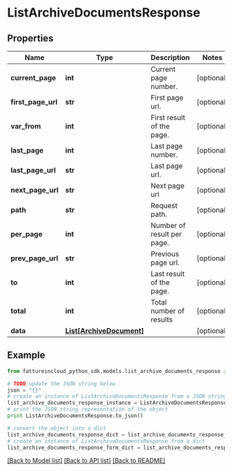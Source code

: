# ListArchiveDocumentsResponse



## Properties
Name | Type | Description | Notes
------------ | ------------- | ------------- | -------------
**current_page** | **int** | Current page number. | [optional] 
**first_page_url** | **str** | First page url. | [optional] 
**var_from** | **int** | First result of the page. | [optional] 
**last_page** | **int** | Last page number. | [optional] 
**last_page_url** | **str** | Last page url. | [optional] 
**next_page_url** | **str** | Next page url | [optional] 
**path** | **str** | Request path. | [optional] 
**per_page** | **int** | Number of result per page. | [optional] 
**prev_page_url** | **str** | Previous page url. | [optional] 
**to** | **int** | Last result of the page. | [optional] 
**total** | **int** | Total number of results | [optional] 
**data** | [**List[ArchiveDocument]**](ArchiveDocument.md) |  | [optional] 

## Example

```python
from fattureincloud_python_sdk.models.list_archive_documents_response import ListArchiveDocumentsResponse

# TODO update the JSON string below
json = "{}"
# create an instance of ListArchiveDocumentsResponse from a JSON string
list_archive_documents_response_instance = ListArchiveDocumentsResponse.from_json(json)
# print the JSON string representation of the object
print ListArchiveDocumentsResponse.to_json()

# convert the object into a dict
list_archive_documents_response_dict = list_archive_documents_response_instance.to_dict()
# create an instance of ListArchiveDocumentsResponse from a dict
list_archive_documents_response_form_dict = list_archive_documents_response.from_dict(list_archive_documents_response_dict)
```
[[Back to Model list]](../README.md#documentation-for-models) [[Back to API list]](../README.md#documentation-for-api-endpoints) [[Back to README]](../README.md)


